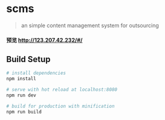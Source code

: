 # scms

> an simple content management system for outsourcing
#### 预览 http://123.207.42.232/#/

## Build Setup

``` bash
# install dependencies
npm install

# serve with hot reload at localhost:8080
npm run dev

# build for production with minification
npm run build

```

